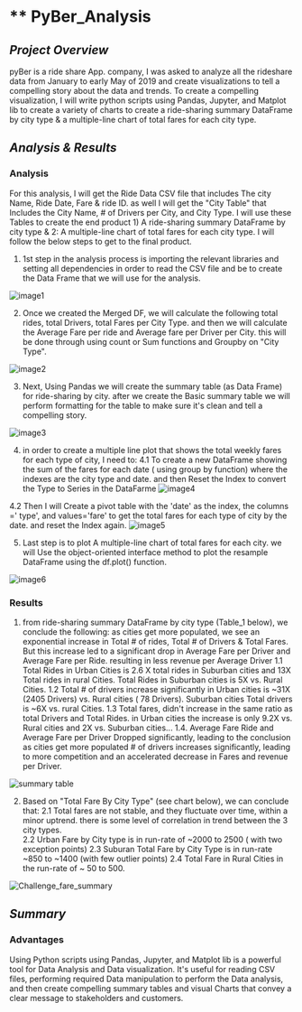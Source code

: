 # ** PyBer_Analysis

## *Project Overview*
pyBer is a ride share App. company, I was asked to analyze all the rideshare data from January to early May of 2019  and create visualizations to tell a compelling story about the data and trends. 
 To create a compelling visualization, I will write python scripts using Pandas, Jupyter, and Matplot lib to create a variety of charts to create a ride-sharing summary DataFrame by city type & a multiple-line chart of total fares for each city type.  
 
                  
## *Analysis & Results*
### Analysis
For this analysis, I will get the Ride Data CSV file that includes The city Name, Ride Date, Fare & ride ID. as well I will get the "City Table" that Includes the City Name, # of Drivers per City, and City Type.  I will use these Tables to create the end product 1) A ride-sharing summary DataFrame by city type & 2: A multiple-line chart of total fares for each city type. I will follow the below steps to get to the final product. 

1) 1st step in the analysis process is importing the relevant libraries and setting all dependencies in order to read the CSV file and be to create the Data Frame that we will use for the analysis. 

![image1](https://user-images.githubusercontent.com/80013773/115135410-1f77f780-9fcd-11eb-87ec-f7cb682c6605.PNG)

 2) Once we created the Merged DF, we will calculate the following total rides, total Drivers, total Fares per City Type. and then we will calculate the Average Fare per ride and Average fare per Driver per City.  this will be done through using count or Sum functions and Groupby on "City Type". 
 
 ![image2](https://user-images.githubusercontent.com/80013773/115135431-3fa7b680-9fcd-11eb-8149-4be75637afdb.PNG)
 
3)  Next, Using Pandas we will create the summary table (as Data Frame) for ride-sharing by city. after we create the Basic summary table we will perform formatting for the table to make sure it's clean and tell a compelling story. 

![image3](https://user-images.githubusercontent.com/80013773/115135441-4f26ff80-9fcd-11eb-8b85-e1c91c21a23b.PNG)

4) in order to create a multiple line plot that shows the total weekly fares for each type of city, I need to:
 4.1 To create a new DataFrame showing the sum of the fares for each date ( using group by function) where the indexes are the city type and date. and then Reset the Index to        convert the Type to  Series in the DataFarme
    ![image4](https://user-images.githubusercontent.com/80013773/115135452-61a13900-9fcd-11eb-9d6d-49bf0a3c4236.PNG)
       
 4.2 Then I will Create a pivot table with the 'date' as the index, the columns =' type', and values='fare' to get the total fares for each type of city by the date. and reset       the Index again. 
   ![image5](https://user-images.githubusercontent.com/80013773/115135468-84335200-9fcd-11eb-8b1c-4485a8b8bc70.PNG)

5) Last step is to plot A multiple-line chart of total fares for each city. we will Use the object-oriented interface method to plot the resample DataFrame using the df.plot() function. 

 ![image6](https://user-images.githubusercontent.com/80013773/115135475-97462200-9fcd-11eb-88a7-6370710ff1e2.PNG)
         
### Results
1) from ride-sharing summary DataFrame by city type (Table_1 below), we conclude the following: as cities get more populated, we see an exponential increase in Total # of rides, Total # of Drivers & Total Fares. But this increase led to a significant drop in Average Fare per Driver and Average Fare per Ride. resulting in less revenue per Average Driver 
  1.1 Total Rides in Urban Cities is 2.6 X total rides in Suburban cities and 13X Total rides in rural Cities. Total Rides in Suburban cities is 5X vs. Rural Cities. 
  1.2 Total # of drivers increase significantly in Urban cities is ~31X (2405 Drivers)  vs. Rural cities ( 78 Drivers). Suburban cities Total drivers is ~6X vs. rural Cities.
  1.3 Total fares, didn't increase in the same ratio as total Drivers and Total Rides. in Urban cities the increase is only 9.2X vs. Rural cities and 2X vs. Suburban cities...
  1.4.  Average Fare Ride and Average Fare per Driver Dropped significantly, leading to the conclusion as cities get more populated # of drivers increases significantly, leading to more competition and an accelerated decrease in Fares and revenue per Driver.  

  ![summary table](https://user-images.githubusercontent.com/80013773/115135558-44209f00-9fce-11eb-8410-31a3a0a4d010.png)

2) Based on "Total Fare By City Type" (see chart below), we can conclude that:
  2.1 Total fares are not stable, and they fluctuate over time, within a minor uptrend. there is some level of correlation in trend between the 3 city types.  
  2.2 Urban Fare by City type is in run-rate of ~2000 to 2500 ( with two exception points) 
  2.3 Suburan Total Fare by City Type is in run-rate ~850 to ~1400 (with few outlier points) 
  2.4 Total Fare in Rural Cities in the run-rate of ~ 50 to 500.
 
 ![Challenge_fare_summary](https://user-images.githubusercontent.com/80013773/115135490-b5138700-9fcd-11eb-891b-5374179d3999.png)

    
## *Summary*
### Advantages
 Using Python scripts using Pandas, Jupyter, and Matplot lib is a powerful tool for Data Analysis and Data visualization. It's useful for reading CSV files, performing required Data manipulation to perform the Data analysis, and then create compelling summary tables and visual Charts that convey a clear message to stakeholders and customers.
